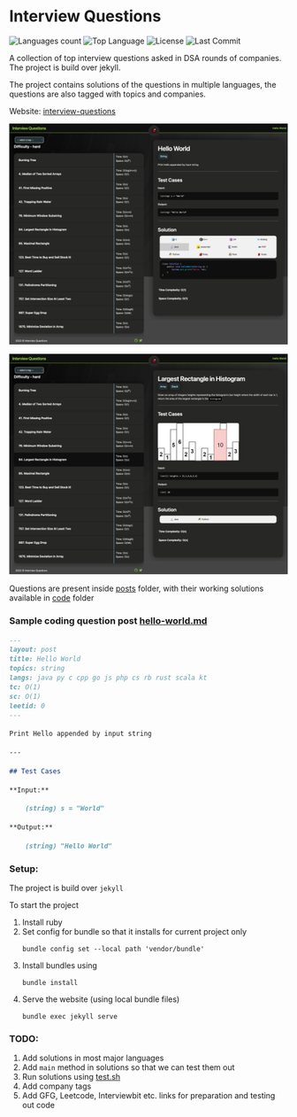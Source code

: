 # Interview Questions

![Languages count](https://img.shields.io/github/languages/count/rajat19/interview-questions.svg?style=for-the-badge)
![Top Language](https://img.shields.io/github/languages/top/rajat19/interview-questions.svg?style=for-the-badge)
![License](https://img.shields.io/github/license/rajat19/interview-questions?style=for-the-badge)
![Last Commit](https://img.shields.io/github/last-commit/rajat19/interview-questions?style=for-the-badge)

A collection of top interview questions asked in DSA rounds of companies. The project is build over jekyll.

The project contains solutions of the questions in multiple languages, the questions are also tagged with topics and companies.

Website: [interview-questions](https://rajat19.github.io/interview-questions/)

![Screenshot](assets/img/global/ss.png)

![Screenshot](assets/img/global/ss2.png)

Questions are present inside [posts](/posts) folder, with their working solutions available in [code](_includes/code) folder

### Sample coding question post [hello-world.md](/hello-world.md)

```markdown
---
layout: post
title: Hello World
topics: string
langs: java py c cpp go js php cs rb rust scala kt
tc: O(1)
sc: O(1)
leetid: 0
---

Print Hello appended by input string

---

## Test Cases

**Input:** 
	
	(string) s = "World"

**Output:** 

	(string) "Hello World"
```

### Setup:
The project is build over `jekyll`

To start the project
1. Install ruby
2. Set config for bundle so that it installs for current project only
   ```shell
   bundle config set --local path 'vendor/bundle'
   ```
3. Install bundles using
   ```shell
   bundle install
   ```
4. Serve the website (using local bundle files)
   ```shell 
   bundle exec jekyll serve
   ```

### TODO:
1. Add solutions in most major languages
2. Add `main` method in solutions so that we can test them out
3. Run solutions using [test.sh](/test.sh)
4. Add company tags
5. Add GFG, Leetcode, Interviewbit etc. links for preparation and testing out code